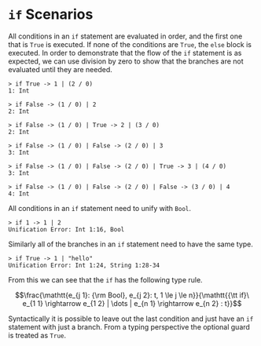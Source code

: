 # `if` Scenarios

All conditions in an `if` statement are evaluated in order, and the first one
that is `True` is executed. If none of the conditions are `True`, the `else`
block is executed. In order to demonstrate that the flow of the `if` statement
is as expected, we can use division by zero to show that the branches are not
evaluated until they are needed.

```bendu-repl
> if True -> 1 | (2 / 0)
1: Int

> if False -> (1 / 0) | 2
2: Int

> if False -> (1 / 0) | True -> 2 | (3 / 0)
2: Int

> if False -> (1 / 0) | False -> (2 / 0) | 3
3: Int

> if False -> (1 / 0) | False -> (2 / 0) | True -> 3 | (4 / 0)
3: Int

> if False -> (1 / 0) | False -> (2 / 0) | False -> (3 / 0) | 4
4: Int
```

All conditions in an `if` statement need to unify with `Bool`.

```bendu-error
> if 1 -> 1 | 2
Unification Error: Int 1:16, Bool
```

Similarly all of the branches in an `if` statement need to have the same type.

```bendu-error
> if True -> 1 | "hello"
Unification Error: Int 1:24, String 1:28-34
```

From this we can see that the `if` has the following type rule.

$$\frac{\mathtt{e_{j 1}: {\rm Bool}, e_{j 2}: t, 1 \le j \le n}}{\mathtt{{\tt if}\ e_{1 1} \rightarrow e_{1 2} | \dots | e_{n 1} \rightarrow e_{n 2} : t}}$$

Syntactically it is possible to leave out the last condition and just have an
`if` statement with just a branch. From a typing perspective the optional guard
is treated as `True`.
